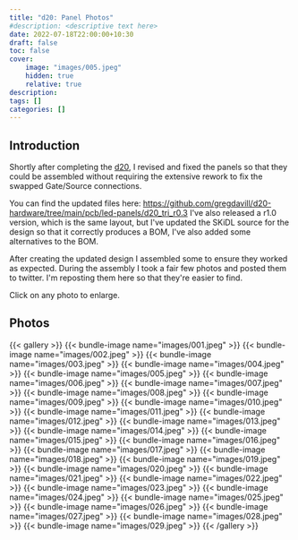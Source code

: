 ```yaml
---
title: "d20: Panel Photos"
#description: <descriptive text here>
date: 2022-07-18T22:00:00+10:30
draft: false
toc: false
cover:
    image: "images/005.jpeg"
    hidden: true
    relative: true
description: 
tags: []
categories: []
---
```



## Introduction

Shortly after completing the [d20](/posts/d20), I revised and fixed the panels so that they could be assembled without requiring the extensive rework to fix the swapped Gate/Source connections.

You can find the updated files here: https://github.com/gregdavill/d20-hardware/tree/main/pcb/led-panels/d20_tri_r0.3
I've also released a r1.0 version, which is the same layout, but I've updated the SKiDL source for the design so that it correctly produces a BOM, I've also added some alternatives to the BOM.

After creating the updated design I assembled some to ensure they worked as expected. During the assembly I took a fair few photos and posted them to twitter. I'm reposting them here so that they're easier to find.

Click on any photo to enlarge.

## Photos

{{< gallery >}}
{{< bundle-image name="images/001.jpeg" >}}
{{< bundle-image name="images/002.jpeg" >}}
{{< bundle-image name="images/003.jpeg" >}}
{{< bundle-image name="images/004.jpeg" >}}
{{< bundle-image name="images/005.jpeg" >}}
{{< bundle-image name="images/006.jpeg" >}}
{{< bundle-image name="images/007.jpeg" >}}
{{< bundle-image name="images/008.jpeg" >}}
{{< bundle-image name="images/009.jpeg" >}}
{{< bundle-image name="images/010.jpeg" >}}
{{< bundle-image name="images/011.jpeg" >}}
{{< bundle-image name="images/012.jpeg" >}}
{{< bundle-image name="images/013.jpeg" >}}
{{< bundle-image name="images/014.jpeg" >}}
{{< bundle-image name="images/015.jpeg" >}}
{{< bundle-image name="images/016.jpeg" >}}
{{< bundle-image name="images/017.jpeg" >}}
{{< bundle-image name="images/018.jpeg" >}}
{{< bundle-image name="images/019.jpeg" >}}
{{< bundle-image name="images/020.jpeg" >}}
{{< bundle-image name="images/021.jpeg" >}}
{{< bundle-image name="images/022.jpeg" >}}
{{< bundle-image name="images/023.jpeg" >}}
{{< bundle-image name="images/024.jpeg" >}}
{{< bundle-image name="images/025.jpeg" >}}
{{< bundle-image name="images/026.jpeg" >}}
{{< bundle-image name="images/027.jpeg" >}}
{{< bundle-image name="images/028.jpeg" >}}
{{< bundle-image name="images/029.jpeg" >}}
{{< /gallery >}}
